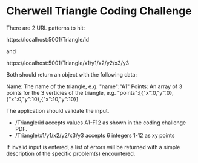 # Cherwell Triangle Coding Challenge

There are 2 URL patterns to hit:

https://localhost:5001/Triangle/id

and 

https://localhost:5001/Triangle/x1/y1/x2/y2/x3/y3

Both should return an object with the following data:

Name: The name of the triangle, e.g. "name":"A1"
Points: An array of 3 points for the 3 verticies of the triangle, e.g. "points":[{"x":0,"y":0},{"x":0,"y":10},{"x":10,"y":10}]

The application should validate the input.
 - /Triangle/id accepts values A1-F12 as shown in the coding challenge PDF.
 - /Triangle/x1/y1/x2/y2/x3/y3 accepts 6 integers 1-12 as xy points
 
If invalid input is entered, a list of errors will be returned with a simple description of the specific problem(s) encountered.


